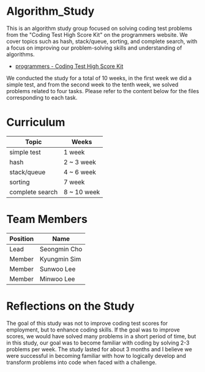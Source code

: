 # Algorithm_Study
This is an algorithm study group focused on solving coding test problems from the "Coding Test High Score Kit" on the programmers website. We cover topics such as hash, stack/queue, sorting, and complete search, with a focus on improving our problem-solving skills and understanding of algorithms.
- [programmers - Coding Test High Score Kit](https://school.programmers.co.kr/learn/challenges?tab=algorithm_practice_kit)


We conducted the study for a total of 10 weeks, in the first week we did a simple test, and from the second week to the tenth week, we solved problems related to four tasks. Please refer to the content below for the files corresponding to each task.
  
    
    

  
    
    
# Curriculum
| Topic | Weeks |
| --- | --- |
| simple test | 1 week |
| hash | 2 ~ 3 week |
| stack/queue | 4 ~ 6 week |
| sorting | 7 week |
| complete search | 8 ~ 10 week |




# Team Members
| Position | Name |
| --- | --- |
| Lead | Seongmin Cho |
| Member | Kyungmin Sim |
| Member | Sunwoo Lee |
| Member | Minwoo Lee |



# Reflections on the Study
The goal of this study was not to improve coding test scores for employment, but to enhance coding skills. If the goal was to improve scores, we would have solved many problems in a short period of time, but in this study, our goal was to become familiar with coding by solving 2-3 problems per week. The study lasted for about 3 months and I believe we were successful in becoming familiar with how to logically develop and transform problems into code when faced with a challenge.

